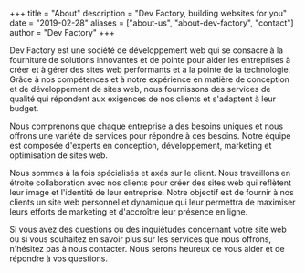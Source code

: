 +++
title = "About"
description = "Dev Factory, building websites for you"
date = "2019-02-28"
aliases = ["about-us", "about-dev-factory", "contact"]
author = "Dev Factory"
+++

Dev Factory est une société de développement web qui se consacre à la fourniture de solutions innovantes et de pointe pour aider les entreprises à créer et à gérer des sites web performants et à la pointe de la technologie. Grâce à nos compétences et à notre expérience en matière de conception et de développement de sites web, nous fournissons des services de qualité qui répondent aux exigences de nos clients et s'adaptent à leur budget.

Nous comprenons que chaque entreprise a des besoins uniques et nous offrons une variété de services pour répondre à ces besoins. Notre équipe est composée d'experts en conception, développement, marketing et optimisation de sites web.

Nous sommes à la fois spécialisés et axés sur le client. Nous travaillons en étroite collaboration avec nos clients pour créer des sites web qui reflètent leur image et l'identité de leur entreprise. Notre objectif est de fournir à nos clients un site web personnel et dynamique qui leur permettra de maximiser leurs efforts de marketing et d'accroître leur présence en ligne.

Si vous avez des questions ou des inquiétudes concernant votre site web ou si vous souhaitez en savoir plus sur les services que nous offrons, n'hésitez pas à nous contacter. Nous serons heureux de vous aider et de répondre à vos questions.